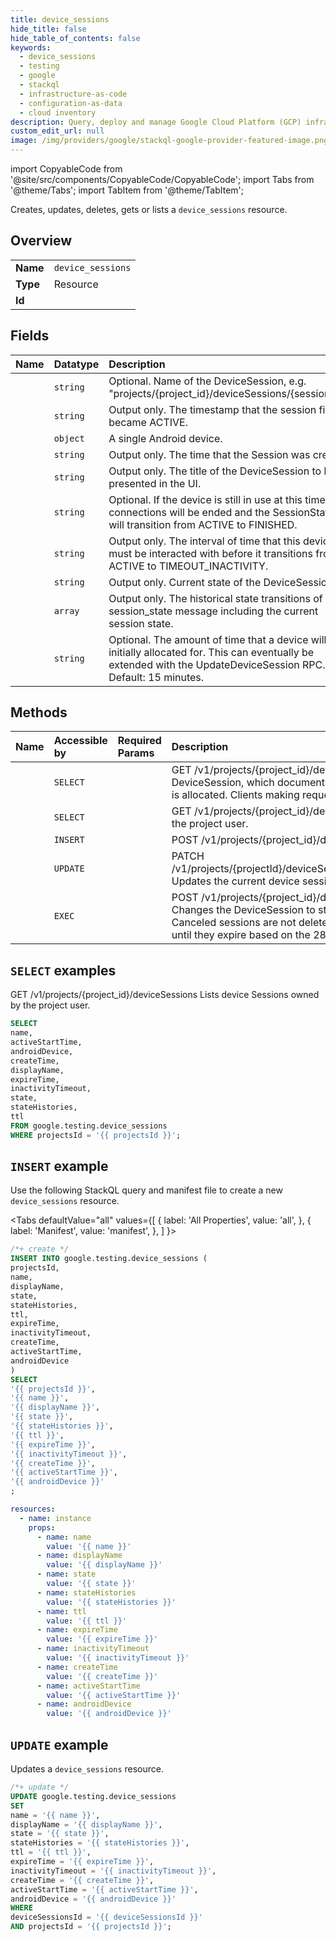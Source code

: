 ```yaml
---
title: device_sessions
hide_title: false
hide_table_of_contents: false
keywords:
  - device_sessions
  - testing
  - google
  - stackql
  - infrastructure-as-code
  - configuration-as-data
  - cloud inventory
description: Query, deploy and manage Google Cloud Platform (GCP) infrastructure and resources using SQL
custom_edit_url: null
image: /img/providers/google/stackql-google-provider-featured-image.png
---
```


import CopyableCode from '@site/src/components/CopyableCode/CopyableCode';
import Tabs from '@theme/Tabs';
import TabItem from '@theme/TabItem';

Creates, updates, deletes, gets or lists a <code>device_sessions</code> resource.

## Overview
<table><tbody>
<tr><td><b>Name</b></td><td><code>device_sessions</code></td></tr>
<tr><td><b>Type</b></td><td>Resource</td></tr>
<tr><td><b>Id</b></td><td><CopyableCode code="google.testing.device_sessions" /></td></tr>
</tbody></table>

## Fields
| Name | Datatype | Description |
|:-----|:---------|:------------|
| <CopyableCode code="name" /> | `string` | Optional. Name of the DeviceSession, e.g. "projects/{project_id}/deviceSessions/{session_id}" |
| <CopyableCode code="activeStartTime" /> | `string` | Output only. The timestamp that the session first became ACTIVE. |
| <CopyableCode code="androidDevice" /> | `object` | A single Android device. |
| <CopyableCode code="createTime" /> | `string` | Output only. The time that the Session was created. |
| <CopyableCode code="displayName" /> | `string` | Output only. The title of the DeviceSession to be presented in the UI. |
| <CopyableCode code="expireTime" /> | `string` | Optional. If the device is still in use at this time, any connections will be ended and the SessionState will transition from ACTIVE to FINISHED. |
| <CopyableCode code="inactivityTimeout" /> | `string` | Output only. The interval of time that this device must be interacted with before it transitions from ACTIVE to TIMEOUT_INACTIVITY. |
| <CopyableCode code="state" /> | `string` | Output only. Current state of the DeviceSession. |
| <CopyableCode code="stateHistories" /> | `array` | Output only. The historical state transitions of the session_state message including the current session state. |
| <CopyableCode code="ttl" /> | `string` | Optional. The amount of time that a device will be initially allocated for. This can eventually be extended with the UpdateDeviceSession RPC. Default: 15 minutes. |

## Methods
| Name | Accessible by | Required Params | Description |
|:-----|:--------------|:----------------|:------------|
| <CopyableCode code="get" /> | `SELECT` | <CopyableCode code="deviceSessionsId, projectsId" /> | GET /v1/projects/{project_id}/deviceSessions/{device_session_id} Return a DeviceSession, which documents the allocation status and whether the device is allocated. Clients making requests from this API must poll GetDeviceSession. |
| <CopyableCode code="list" /> | `SELECT` | <CopyableCode code="projectsId" /> | GET /v1/projects/{project_id}/deviceSessions Lists device Sessions owned by the project user. |
| <CopyableCode code="create" /> | `INSERT` | <CopyableCode code="projectsId" /> | POST /v1/projects/{project_id}/deviceSessions |
| <CopyableCode code="patch" /> | `UPDATE` | <CopyableCode code="deviceSessionsId, projectsId" /> | PATCH /v1/projects/{projectId}/deviceSessions/deviceSessionId}:updateDeviceSession Updates the current device session to the fields described by the update_mask. |
| <CopyableCode code="cancel" /> | `EXEC` | <CopyableCode code="deviceSessionsId, projectsId" /> | POST /v1/projects/{project_id}/deviceSessions/{device_session_id}:cancel Changes the DeviceSession to state FINISHED and terminates all connections. Canceled sessions are not deleted and can be retrieved or listed by the user until they expire based on the 28 day deletion policy. |

## `SELECT` examples

GET /v1/projects/{project_id}/deviceSessions Lists device Sessions owned by the project user.

```sql
SELECT
name,
activeStartTime,
androidDevice,
createTime,
displayName,
expireTime,
inactivityTimeout,
state,
stateHistories,
ttl
FROM google.testing.device_sessions
WHERE projectsId = '{{ projectsId }}'; 
```

## `INSERT` example

Use the following StackQL query and manifest file to create a new <code>device_sessions</code> resource.

<Tabs
    defaultValue="all"
    values={[
        { label: 'All Properties', value: 'all', },
        { label: 'Manifest', value: 'manifest', },
    ]
}>
<TabItem value="all">

```sql
/*+ create */
INSERT INTO google.testing.device_sessions (
projectsId,
name,
displayName,
state,
stateHistories,
ttl,
expireTime,
inactivityTimeout,
createTime,
activeStartTime,
androidDevice
)
SELECT 
'{{ projectsId }}',
'{{ name }}',
'{{ displayName }}',
'{{ state }}',
'{{ stateHistories }}',
'{{ ttl }}',
'{{ expireTime }}',
'{{ inactivityTimeout }}',
'{{ createTime }}',
'{{ activeStartTime }}',
'{{ androidDevice }}'
;
```
</TabItem>
<TabItem value="manifest">

```yaml
resources:
  - name: instance
    props:
      - name: name
        value: '{{ name }}'
      - name: displayName
        value: '{{ displayName }}'
      - name: state
        value: '{{ state }}'
      - name: stateHistories
        value: '{{ stateHistories }}'
      - name: ttl
        value: '{{ ttl }}'
      - name: expireTime
        value: '{{ expireTime }}'
      - name: inactivityTimeout
        value: '{{ inactivityTimeout }}'
      - name: createTime
        value: '{{ createTime }}'
      - name: activeStartTime
        value: '{{ activeStartTime }}'
      - name: androidDevice
        value: '{{ androidDevice }}'

```
</TabItem>
</Tabs>

## `UPDATE` example

Updates a <code>device_sessions</code> resource.

```sql
/*+ update */
UPDATE google.testing.device_sessions
SET 
name = '{{ name }}',
displayName = '{{ displayName }}',
state = '{{ state }}',
stateHistories = '{{ stateHistories }}',
ttl = '{{ ttl }}',
expireTime = '{{ expireTime }}',
inactivityTimeout = '{{ inactivityTimeout }}',
createTime = '{{ createTime }}',
activeStartTime = '{{ activeStartTime }}',
androidDevice = '{{ androidDevice }}'
WHERE 
deviceSessionsId = '{{ deviceSessionsId }}'
AND projectsId = '{{ projectsId }}';
```
